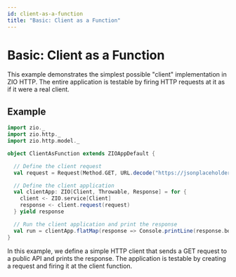 ```yaml
---
id: client-as-a-function
title: "Basic: Client as a Function"
---
```


# Basic: Client as a Function

This example demonstrates the simplest possible "client" implementation in ZIO HTTP. The entire application is testable by firing HTTP requests at it as if it were a real client.

## Example

```scala mdoc:passthrough
import zio._
import zio.http._
import zio.http.model._

object ClientAsFunction extends ZIOAppDefault {

  // Define the client request
  val request = Request(Method.GET, URL.decode("https://jsonplaceholder.typicode.com/todos/1").toOption.get)

  // Define the client application
  val clientApp: ZIO[Client, Throwable, Response] = for {
    client <- ZIO.service[Client]
    response <- client.request(request)
  } yield response

  // Run the client application and print the response
  val run = clientApp.flatMap(response => Console.printLine(response.body.asString)).provide(Client.default)
}
```
In this example, we define a simple HTTP client that sends a GET request to a public API and prints the response. The application is testable by creating a request and firing it at the client function.


